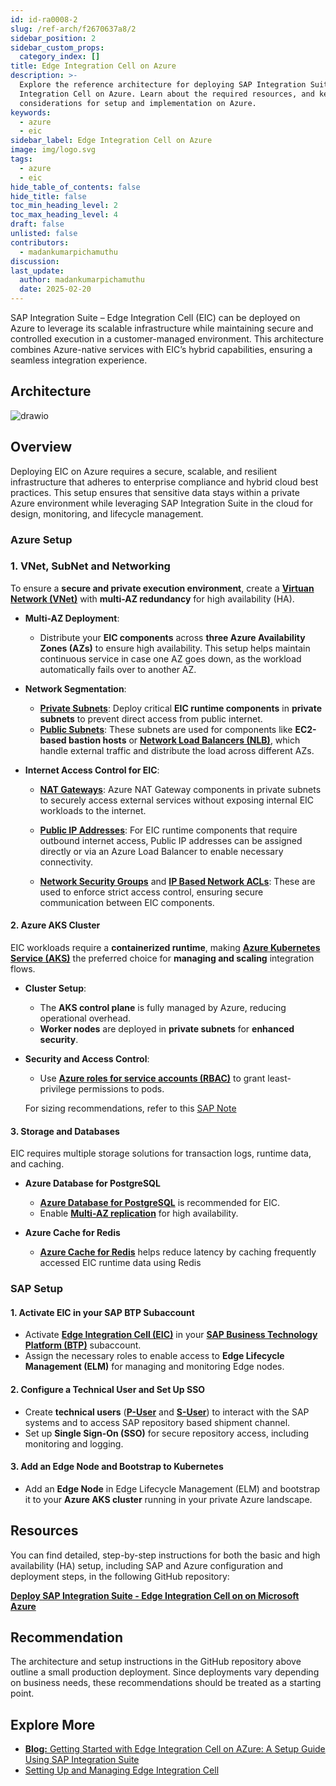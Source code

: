 ```yaml
---
id: id-ra0008-2
slug: /ref-arch/f2670637a8/2
sidebar_position: 2
sidebar_custom_props:
  category_index: []
title: Edge Integration Cell on Azure
description: >-
  Explore the reference architecture for deploying SAP Integration Suite - Edge
  Integration Cell on Azure. Learn about the required resources, and key
  considerations for setup and implementation on Azure.
keywords:
  - azure
  - eic
sidebar_label: Edge Integration Cell on Azure
image: img/logo.svg
tags:
  - azure
  - eic
hide_table_of_contents: false
hide_title: false
toc_min_heading_level: 2
toc_max_heading_level: 4
draft: false
unlisted: false
contributors:
  - madankumarpichamuthu
discussion: 
last_update:
  author: madankumarpichamuthu
  date: 2025-02-20
---
```


SAP Integration Suite – Edge Integration Cell (EIC) can be deployed on Azure to leverage its scalable infrastructure while maintaining secure and controlled execution in a customer-managed environment. This architecture combines Azure-native services with EIC’s hybrid capabilities, ensuring a seamless integration experience.

## Architecture

![drawio](drawio/sap-edge-integration-cell-azure.drawio)

## Overview

Deploying EIC on Azure requires a secure, scalable, and resilient infrastructure that adheres to enterprise compliance and hybrid cloud best practices. This setup ensures that sensitive data stays within a private Azure environment while leveraging SAP Integration Suite in the cloud for design, monitoring, and lifecycle management.  


### Azure Setup

### 1. VNet, SubNet and Networking

To ensure a **secure and private execution environment**, create a **[Virtuan Network (VNet)](https://learn.microsoft.com/en-us/azure/virtual-network/quick-create-portal)** with **multi-AZ redundancy** for high availability (HA).

- **Multi-AZ Deployment**:
  - Distribute your **EIC components** across **three Azure Availability Zones (AZs)** to ensure high availability. This setup helps maintain continuous service in case one AZ goes down, as the workload automatically fails over to another AZ.
  
- **Network Segmentation**:
  - **[Private Subnets](https://learn.microsoft.com/en-us/azure/virtual-network/virtual-network-manage-subnet?tabs=azure-portal)**: Deploy critical **EIC runtime components** in **private subnets** to prevent direct access from public internet.
  - **[Public Subnets](https://learn.microsoft.com/en-us/azure/virtual-network/virtual-networks-overview)**: These subnets are used for components like **EC2-based bastion hosts** or **[Network Load Balancers (NLB)](https://learn.microsoft.com/en-us/azure/load-balancer/load-balancer-overview)**, which handle external traffic and distribute the load across different AZs.


- **Internet Access Control for EIC**:
  - **[NAT Gateways](https://learn.microsoft.com/en-us/azure/nat-gateway/nat-overview)**: Azure NAT Gateway components in private subnets to securely access external services without exposing internal EIC workloads to the internet.
  
  - **[Public IP Addresses](https://learn.microsoft.com/en-us/azure/virtual-network/ip-services/public-ip-addresses)**: For EIC runtime components that require outbound internet access, Public IP addresses can be assigned directly or via an Azure Load Balancer to enable necessary connectivity.  

  - **[Network Security Groups](https://learn.microsoft.com/en-us/azure/virtual-network/network-security-groups-overview)** and **[IP Based Network ACLs](https://learn.microsoft.com/en-us/azure/virtual-network/ip-based-access-control-list-overview)**: These are used to enforce strict access control, ensuring secure communication between EIC components.


#### 2. Azure AKS Cluster  

EIC workloads require a **containerized runtime**, making **[Azure Kubernetes Service (AKS)](https://azure.microsoft.com/en-us/products/kubernetes-service)** the preferred choice for **managing and scaling** integration flows.  

- **Cluster Setup**:  
  - The **AKS control plane** is fully managed by Azure, reducing operational overhead.  
  - **Worker nodes** are deployed in **private subnets** for **enhanced security**.  

- **Security and Access Control**:  
  - Use **[Azure roles for service accounts (RBAC)](https://learn.microsoft.com/en-us/azure/role-based-access-control/role-assignments-portal)** to grant least-privilege permissions to pods.  

  For sizing recommendations, refer to this [SAP Note](https://me.sap.com/notes/3247839)


#### 3. Storage and Databases  

EIC requires multiple storage solutions for transaction logs, runtime data, and caching.

- **Azure Database for PostgreSQL**  
  - **[Azure Database for PostgreSQL](https://azure.microsoft.com/en-ca/products/postgresql/?ef_id=_k_Cj0KCQiAwtu9BhC8ARIsAI9JHanckghAmiPvL8qvi_nfi1zhYHFW3Z0hIV3E_WIGpmnJjfs6rvd5BGQaAkISEALw_wcB_k_&OCID=AIDcmmqz3gd78m_SEM__k_Cj0KCQiAwtu9BhC8ARIsAI9JHanckghAmiPvL8qvi_nfi1zhYHFW3Z0hIV3E_WIGpmnJjfs6rvd5BGQaAkISEALw_wcB_k_&gad_source=1&gclid=Cj0KCQiAwtu9BhC8ARIsAI9JHanckghAmiPvL8qvi_nfi1zhYHFW3Z0hIV3E_WIGpmnJjfs6rvd5BGQaAkISEALw_wcB)** is recommended for EIC.
  - Enable **[Multi-AZ replication](https://learn.microsoft.com/en-us/azure/reliability/reliability-postgresql-flexible-server)** for high availability.

- **Azure Cache for Redis**  
  - **[Azure Cache for Redis](https://learn.microsoft.com/en-us/azure/azure-cache-for-redis/cache-overview)** helps reduce latency by caching frequently accessed EIC runtime data using Redis

### SAP Setup

#### 1. Activate EIC in your SAP BTP Subaccount
- Activate **[Edge Integration Cell (EIC)](https://help.sap.com/docs/integration-suite/sap-integration-suite/what-is-sap-integration-suite-edge-integration-cell)** in your **[SAP Business Technology Platform (BTP)](https://help.sap.com/docs/btp?locale=en-US)** subaccount.  
- Assign the necessary roles to enable access to **Edge Lifecycle Management (ELM)** for managing and monitoring Edge nodes.  

#### 2. Configure a Technical User and Set Up SSO 
- Create **technical users** (**[P-User](https://help.sap.com/docs/EDGE_LIFECYCLE_MANAGEMENT/9d5719aae5aa4d479083253ba79c23f9/edcd1a455afb4cb0b6b1b3d148256468.html)** and **[S-User](https://www.sap.com/account/universal-id.html)**) to interact with the SAP systems and to access SAP repository based shipment channel.  
- Set up **Single Sign-On (SSO)** for secure repository access, including monitoring and logging.  

#### 3. Add an Edge Node and Bootstrap to Kubernetes
- Add an **Edge Node** in Edge Lifecycle Management (ELM) and bootstrap it to your **Azure AKS cluster** running in your private Azure landscape.   

## Resources

You can find detailed, step-by-step instructions for both the basic and high availability (HA) setup, including SAP and Azure configuration and deployment steps, in the following GitHub repository:

[**Deploy SAP Integration Suite - Edge Integration Cell on on Microsoft Azure**](https://github.tools.sap/btp-use-case-factory/edge-integration-cell-azure)

## Recommendation
The architecture and setup instructions in the GitHub repository above outline a small production deployment. Since deployments vary depending on business needs, these recommendations should be treated as a starting point.

## Explore More
- [**Blog:** Getting Started with Edge Integration Cell on AZure: A Setup Guide Using SAP Integration Suite](https://www.youtube.com/watch?si=y-OM-2GC-q-FnOxm&v=PHPPnma7Y1A&feature=youtu.be)
- [Setting Up and Managing Edge Integration Cell](https://help.sap.com/docs/integration-suite/sap-integration-suite/setting-up-and-managing-edge-integration-cell)